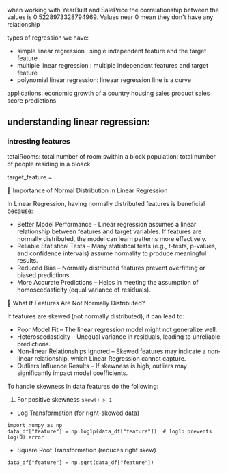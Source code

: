 when working with YearBuilt and SalePrice the correlationship between the values is 0.5228973328794969. Values near 0 mean they don't have any relationship




types of regression we have:
- simple linear regression : single independent feature and the target feature
- multiple linear regression : multiple independent features and target feature
- polynomial linear regression: lineaar regression line is a curve


applications:
economic growth of a country
housing sales
product sales
score predictions


## understanding linear regression:



### intresting features
totalRooms: total number of room swithin a block
population: total number of people residing  in a bloack

target_feature = 


📌 Importance of Normal Distribution in Linear Regression

In Linear Regression, having normally distributed features is beneficial because:  
- Better Model Performance – Linear regression assumes a linear relationship between features and target variables. If features are normally distributed, the model can learn patterns more effectively.  
- Reliable Statistical Tests – Many statistical tests (e.g., t-tests, p-values, and confidence intervals) assume normality to produce meaningful results.
- Reduced Bias – Normally distributed features prevent overfitting or biased predictions.
- More Accurate Predictions – Helps in meeting the assumption of homoscedasticity (equal variance of residuals).

📌 What If Features Are Not Normally Distributed?

If features are skewed (not normally distributed), it can lead to:
- Poor Model Fit – The linear regression model might not generalize well.
- Heteroscedasticity – Unequal variance in residuals, leading to unreliable predictions.
- Non-linear Relationships Ignored – Skewed features may indicate a non-linear relationship, which Linear Regression cannot capture.
- Outliers Influence Results – If skewness is high, outliers may significantly impact model coefficients.


To handle skewness in data features do the following:
1. For positive skewness ``skew() > 1``  

- Log Transformation (for right-skewed data)
```
import numpy as np
data_df["feature"] = np.log1p(data_df["feature"])  # log1p prevents log(0) error
```

- Square Root Transformation (reduces right skew)
```
data_df["feature"] = np.sqrt(data_df["feature"])
```

